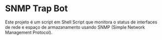# SNMP Trap Bot
Este projeto é um script em Shell Script que monitora o status de interfaces de rede e espaço de armazanamento usando SNMP (Simple Network Management Protocol).
